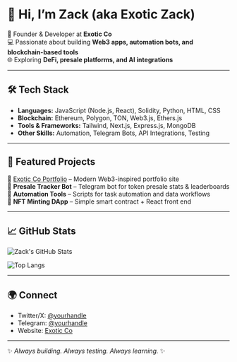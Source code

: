 # 👋 Hi, I’m Zack (aka Exotic Zack)

🚀 Founder & Developer at **Exotic Co**  
💻 Passionate about building **Web3 apps, automation bots, and blockchain-based tools**  
🌐 Exploring **DeFi, presale platforms, and AI integrations**  

---

## 🛠️ Tech Stack
- **Languages:** JavaScript (Node.js, React), Solidity, Python, HTML, CSS  
- **Blockchain:** Ethereum, Polygon, TON, Web3.js, Ethers.js  
- **Tools & Frameworks:** Tailwind, Next.js, Express.js, MongoDB  
- **Other Skills:** Automation, Telegram Bots, API Integrations, Testing  

---

## 📌 Featured Projects
🔹 [Exotic Co Portfolio](https://github.com/) – Modern Web3-inspired portfolio site  
🔹 **Presale Tracker Bot** – Telegram bot for token presale stats & leaderboards  
🔹 **Automation Tools** – Scripts for task automation and data workflows  
🔹 **NFT Minting DApp** – Simple smart contract + React front end  

---

## 📈 GitHub Stats
![Zack's GitHub Stats](https://github-readme-stats.vercel.app/api?username=YOUR_USERNAME&show_icons=true&theme=radical)

![Top Langs](https://github-readme-stats.vercel.app/api/top-langs/?username=YOUR_USERNAME&layout=compact&theme=radical)

---

## 🌍 Connect
- Twitter/X: [@yourhandle](https://twitter.com/)  
- Telegram: [@yourhandle](https://t.me/)  
- Website: [Exotic Co](https://yourwebsite.com)  

---
✨ *Always building. Always testing. Always learning.* ✨
